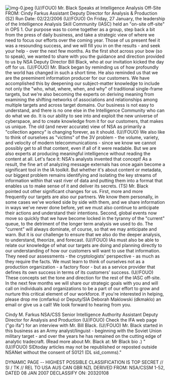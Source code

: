 ![img-0.jpeg](img-0.jpeg)
(U//FOUO) Mr. Black Speaks at Intelligence Analysis Off-Site
FROM: Cindy Farkus
Assistant Deputy Director for Analysis \& Production (S2)
Run Date: 02/22/2006
(U//FOUO) On Friday, 27 January, the leadership of the Intelligence Analysis Skill Community (IASC) held an "on-site off-site" in OPS 1. Our purpose was to come together as a group, step back a bit from the press of daily business, and take a strategic view of where we need to focus our efforts over the coming year. Those of us present feel it was a resounding success, and we will fill you in on the results - and seek your help - over the next few months. As the first shot across your bow (so to speak), we wanted to share with you the guidance and direction provided to us by NSA Deputy Director Bill Black, who at our invitation kicked the day off for us.
(U//FOUO) Mr. Black began by reminding us of how profoundly the world has changed in such a short time. He also reminded us that we are the preeminent information producer for our customers. We have accomplished this by deepening our subject-matter knowledge to include not only the "who, what, where, when, and why" of traditional single-frame targets, but we're also becoming the experts on deriving meaning from examining the shifting networks of associations and relationships among multiple targets and across target domains. Our business is not easy to understand, and there is no one else in the Intelligence Community who can do what we do. It is our ability to see into and exploit the new universe of cyberspace, and to create knowledge from it for our customers, that makes us unique. The old (and never accurate) view of NSA as primarily a "collection agency" is changing forever, as it should.
(U//FOUO) We also like to think of ourselves as "victims" of the 3V problem - the volume, variety, and velocity of modern telecommunications - since we know we cannot possibly get to all that content, even if all of it were readable. But we are also experts at producing meaningful intelligence without reading the content at all. Let's face it: NSA's analysts invented that concept! As a result, the fine art of analyzing message externals has once again become a significant tool in the IA toolkit. But whether it's about content or metadata, our biggest problem remains identifying and isolating the key streams of information within that vast river of data and putting them into a format that enables us to make sense of it and deliver its secrets.
(TS) Mr. Black pointed out other significant changes for us. First, more and more frequently our targets are also our partners. We know them personally, in some cases we've worked side by side with them, and we share information in ways we've never done before, yet we must also continue to anticipate their actions and understand their intentions. Second, global events now move so quickly that we have become locked in the tyranny of the "current" queue, to the detriment of the longer term analysis we used to do. The "current" will always dominate, of course, so that we may anticipate and warn. But it is our challenge to ensure that we also do the deeper analysis, to understand, theorize, and forecast.
(U//FOUO) IAs must also be able to relate our knowledge of what our targets are doing and planning directly to our understanding of how our customers will want to use that information. They need our assessments - the cryptologists' perspective - as much as they require the facts. We must learn to think of ourselves not as a production organization - a factory floor - but as a service provider that defines its own success in terms of its customers' success.
(U//FOUO) These concepts set the tone and direction for the rest of the IASC off-site. In the next few months we will share our strategic goals with you and will call on individuals and organizations to be a part of our effort to grow and nurture this critical element of our workforce. If you're interested in helping, please drop me (cmfarku) or Deputy/SIA Deborah Maklowski (dkmaklo) an email or give us a call! We look forward to hearing from you.

Cindy M. Farkus
NSA/CSS Senior Intelligence Authority
Assistant Deputy Director for Analysis and Production
(U//FOUO) Check the IFA web page ("go ifa") for an interview with Mr. Bill Black.
(U//FOUO) Mr. Black started in this business as an Army analyst/linguist - beginning with the Soviet Union military target - and over the years he has remained on the cutting edge of analytic tradecraft. (Read more about Mr. Black at: Mr Black bio .)
"(U//FOUO) SIDtoday articles may not be republished or reposted outside NSANet without the consent of S0121 (DL sid_comms)."

DYNAMIC PAGE -- HIGHEST POSSIBLE CLASSIFICATION IS
TOP SECRET // SI / TK // REL TO USA AUS CAN GBR NZL
DERIVED FROM: NSA/CSSM 1-52, DATED 08 JAN 2007 DECLASSIFY ON: 20320108
